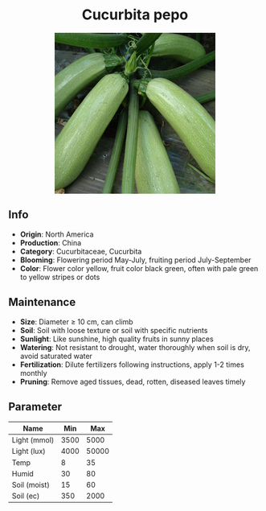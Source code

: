 <h1 align='center'>Cucurbita pepo</h1>
<p align="center">
    <img 
        align='center'
        width='320'
        src="../images/cucurbita pepo.png" 
        alt='Cucurbita pepo' />
</p>

## Info

 - **Origin**: North America
 - **Production**: China
 - **Category**: Cucurbitaceae, Cucurbita
 - **Blooming**: Flowering period May-July, fruiting period July-September
 - **Color**: Flower color yellow, fruit color black green, often with pale green to yellow stripes or dots

## Maintenance

 - **Size**: Diameter ≥ 10 cm, can climb
 - **Soil**: Soil with loose texture or soil with specific nutrients
 - **Sunlight**: Like sunshine, high quality fruits in sunny places
 - **Watering**: Not resistant to drought, water thoroughly when soil is dry, avoid saturated water
 - **Fertilization**: Dilute fertilizers following instructions, apply 1-2 times monthly
 - **Pruning**: Remove aged tissues, dead, rotten, diseased leaves timely

## Parameter

| Name         | Min  | Max   |
|--------------|------|-------|
| Light (mmol) | 3500 | 5000  |
| Light (lux)  | 4000 | 50000 |
| Temp         | 8    | 35    |
| Humid        | 30   | 80    |
| Soil (moist) | 15   | 60    |
| Soil (ec)    | 350  | 2000  |